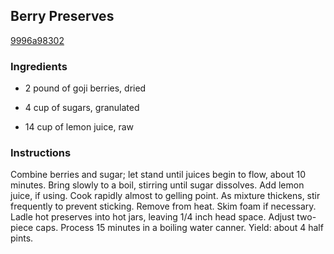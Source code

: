 ## Berry Preserves

[9996a98302](http://www.food.com/recipe/berry-preserves-54359)

### Ingredients

 - 2 pound of goji berries, dried

 - 4 cup of sugars, granulated

 - 14 cup of lemon juice, raw

### Instructions

Combine berries and sugar; let stand until juices begin to flow, about 10 minutes. Bring slowly to a boil, stirring until sugar dissolves. Add lemon juice, if using. Cook rapidly almost to gelling point. As mixture thickens, stir frequently to prevent sticking. Remove from heat. Skim foam if necessary. Ladle hot preserves into hot jars, leaving 1/4 inch head space. Adjust two-piece caps. Process 15 minutes in a boiling water canner. Yield: about 4 half pints.